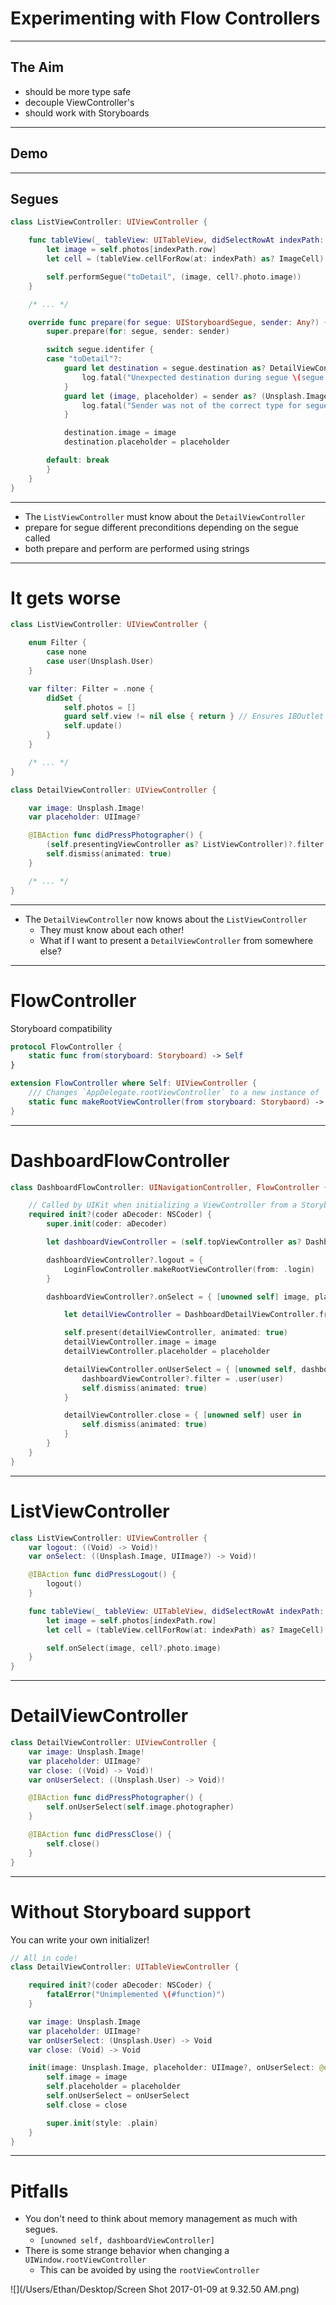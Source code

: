 # Experimenting with Flow Controllers

---

## The Aim

- should be more type safe
- decouple ViewController's
- should work with Storyboards

---

## Demo

---

## Segues

```swift
class ListViewController: UIViewController {

    func tableView(_ tableView: UITableView, didSelectRowAt indexPath: IndexPath) {
        let image = self.photos[indexPath.row]
        let cell = (tableView.cellForRow(at: indexPath) as? ImageCell)

        self.performSegue("toDetail", (image, cell?.photo.image))
    }

    /* ... */

    override func prepare(for segue: UIStoryboardSegue, sender: Any?) {
        super.prepare(for: segue, sender: sender)

        switch segue.identifer {
        case "toDetail"?:
            guard let destination = segue.destination as? DetailViewController else {
                log.fatal("Unexpected destination during segue \(segue.identifier)")
            }
            guard let (image, placeholder) = sender as? (Unsplash.Image, UIImage?) else {
                log.fatal("Sender was not of the correct type for segue \(segue.identifier)")
            }

            destination.image = image
            destination.placeholder = placeholder

        default: break
        }
    }
}
```

---

- The `ListViewController` must know about the `DetailViewController`
- prepare for segue different preconditions depending on the segue called
- both prepare and perform are performed using strings

---

# It gets worse

```swift
class ListViewController: UIViewController {

    enum Filter {
        case none
        case user(Unsplash.User)
    }

    var filter: Filter = .none {
        didSet {
            self.photos = []
            guard self.view != nil else { return } // Ensures IBOutlet's are initialized
            self.update()
        }
    }

    /* ... */
}

class DetailViewController: UIViewController {

    var image: Unsplash.Image!
    var placeholder: UIImage?

    @IBAction func didPressPhotographer() {
        (self.presentingViewController as? ListViewController)?.filter = .user(image.photographer)
        self.dismiss(animated: true)
    }

    /* ... */
}
```

---

- The `DetailViewController` now knows about the `ListViewController`
    - They must know about each other!
    - What if I want to present a `DetailViewController` from somewhere else?

---

# FlowController

Storyboard compatibility

```swift
protocol FlowController {
    static func from(storyboard: Storyboard) -> Self
}

extension FlowController where Self: UIViewController {
    /// Changes `AppDelegate.rootViewController` to a new instance of `Self` initialized form the storyboard provided
    static func makeRootViewController(from storyboard: Storybaord) -> Self { /* ... */ }
}
```

---

# DashboardFlowController

```swift
class DashboardFlowController: UINavigationController, FlowController {

    // Called by UIKit when initializing a ViewController from a Storyboard
    required init?(coder aDecoder: NSCoder) {
        super.init(coder: aDecoder)

        let dashboardViewController = (self.topViewController as? DashboardViewController)

        dashboardViewController?.logout = {
            LoginFlowController.makeRootViewController(from: .login)
        }

        dashboardViewController?.onSelect = { [unowned self] image, placeholder in

            let detailViewController = DashboardDetailViewController.from(storyboard: .dashboard)

            self.present(detailViewController, animated: true)
            detailViewController.image = image
            detailViewController.placeholder = placeholder

            detailViewController.onUserSelect = { [unowned self, dashboardViewController] user in
                dashboardViewController?.filter = .user(user)
                self.dismiss(animated: true)
            }

            detailViewController.close = { [unowned self] user in
                self.dismiss(animated: true)
            }
        }
    }
}
```
---

# ListViewController

```swift
class ListViewController: UIViewController {
    var logout: ((Void) -> Void)!
    var onSelect: ((Unsplash.Image, UIImage?) -> Void)!

    @IBAction func didPressLogout() {
        logout()
    }

    func tableView(_ tableView: UITableView, didSelectRowAt indexPath: IndexPath) {
        let image = self.photos[indexPath.row]
        let cell = (tableView.cellForRow(at: indexPath) as? ImageCell)

        self.onSelect(image, cell?.photo.image)
    }
}
```

---

# DetailViewController

```swift
class DetailViewController: UIViewController {
    var image: Unsplash.Image!
    var placeholder: UIImage?
    var close: ((Void) -> Void)!
    var onUserSelect: ((Unsplash.User) -> Void)!

    @IBAction func didPressPhotographer() {
        self.onUserSelect(self.image.photographer)
    }

    @IBAction func didPressClose() {
        self.close()
    }
}
```

---

# Without Storyboard support

You can write your own initializer!

```swift
// All in code!
class DetailViewController: UITableViewController {

    required init?(coder aDecoder: NSCoder) {
        fatalError("Unimplemented \(#function)")
    }

    var image: Unsplash.Image
    var placeholder: UIImage?
    var onUserSelect: (Unsplash.User) -> Void
    var close: (Void) -> Void

    init(image: Unsplash.Image, placeholder: UIImage?, onUserSelect: @escaping (Unsplash.User) -> Void, close: @escaping (Void) -> Void) {
        self.image = image
        self.placeholder = placeholder
        self.onUserSelect = onUserSelect
        self.close = close

        super.init(style: .plain)
    }
}
```

---

# Pitfalls

- You don't need to think about memory management as much with segues.
    - `[unowned self, dashboardViewController]`
- There is some strange behavior when changing a `UIWindow.rootViewController`
    - This can be avoided by using the `rootViewController`

![](/Users/Ethan/Desktop/Screen Shot 2017-01-09 at 9.32.50 AM.png)

